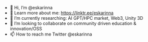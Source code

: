 - 👋 Hi, I’m @eskarinna
- 👀 Learn more about me: https://linktr.ee/eskarinna
- 🌱 I’m currently researching: AI GPT/HPC market, Web3, Unity 3D
- 💞️ I’m looking to collaborate on community driven education & innovation/OSS
- 📫 How to reach me Twitter @eskarinna

<!---
eskarinna/eskarinna is a ✨ special ✨ repository because its `README.md` (this file) appears on your GitHub profile.
You can click the Preview link to take a look at your changes.
--->

